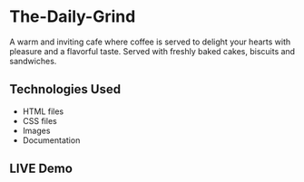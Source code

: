 # The-Daily-Grind
A warm and inviting cafe where coffee is served to delight your hearts with pleasure and a flavorful taste. Served with freshly baked cakes, biscuits and sandwiches.
## Technologies Used
  * HTML files
  * CSS files
  * Images
  * Documentation
  ## LIVE Demo
